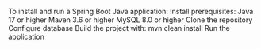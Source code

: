 To install and run a Spring Boot Java application:
Install prerequisites:
Java 17 or higher
Maven 3.6 or higher
MySQL 8.0 or higher
Clone the repository
Configure database 
Build the project with: mvn clean install
Run the application